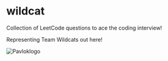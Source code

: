 # wildcat
Collection of LeetCode questions to ace the coding interview! 

Representing Team Wildcats out here!


![Pavloklogo](https://user-images.githubusercontent.com/99750691/154197267-1e1b17dc-6a9f-4c41-8f02-4ebd66b201f7.png)


